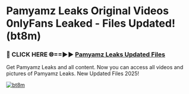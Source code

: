 # Pamyamz Leaks Original Videos 0nlyFans Leaked - Files Updated! (bt8m)

<h3>🔴 CLICK HERE 🌐==►► <a href="https://tinyurl.com/4seja8ks" rel="nofollow">Pamyamz Leaks Updated Files</a></h3>

Get Pamyamz Leaks and all content. Now you can access all videos and pictures of Pamyamz Leaks. New Updated Files 2025!

[![bt8m](https://i.imgur.com/EWjZXRe.gif)](https://tinyurl.com/4seja8ks)
